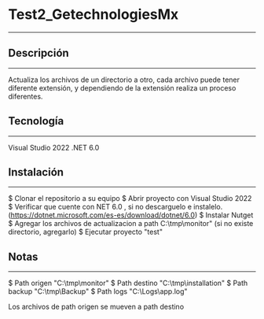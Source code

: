 # Test2_GetechnologiesMx
***

## Descripción
***
Actualiza los archivos de un directorio a otro, cada archivo puede tener diferente extensión, y dependiendo de la extensión realiza un proceso diferentes.

## Tecnología
***
Visual Studio 2022
.NET 6.0

## Instalación
***
$ Clonar el repositorio a su equipo
$ Abrir proyecto con Visual Studio 2022
$ Verificar que cuente con NET 6.0 , si no descarguelo e instalelo. (https://dotnet.microsoft.com/es-es/download/dotnet/6.0)
$ Instalar Nutget
$ Agregar los archivos de actualizacion a path C:\\tmp\\monitor" (si no existe directorio, agregarlo)
$ Ejecutar proyecto "test"

## Notas
***
$ Path origen "C:\\tmp\\monitor"
$ Path destino "C:\\tmp\\installation"
$ Path backup "C:\\tmp\\Backup"
$ Path logs "C:\\Logs\\app.log"

Los archivos de path origen se mueven a path destino